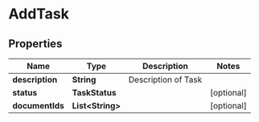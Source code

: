 

# AddTask


## Properties

| Name | Type | Description | Notes |
|------------ | ------------- | ------------- | -------------|
|**description** | **String** | Description of Task |  |
|**status** | **TaskStatus** |  |  [optional] |
|**documentIds** | **List&lt;String&gt;** |  |  [optional] |



